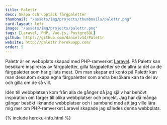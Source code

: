 ```yaml
---
title: Palettr
desc: Skapa och upptäck färgpaletter
thumbnail: "/assets/img/projects/thumbnails/palettr.png"
card-layout: left
image: "/assets/img/projects/palettr.png"
tags: [Laravel, PHP, Vue.js, PostgreSQL]
github: https://github.com/danielv14/Palettr
website: http://palettr.herokuapp.com/
order: 5
---
```

Palettr är en webbplats skapad med PHP-ramverket [Laravel](https://laravel.com/). På Palettr kan besökare inspireras av färgpaletter, gilla färgpaletter se de allra ta del av de färgpaletter som har gillats mest. Om man skapar ett konto på Palettr kan man dessutom skapa egna färgpaletter som andra besökare kan ta del av och gilla om de så vill.

Idén till webbplatsen kom från alla de gånger då jag själv har behövt inspiration om färger till olika webbplatser och projekt. Jag har då många gånger besökt liknande webbplatser och i samband med att jag ville lära mig mer om PHP-ramverket Laravel skapade jag således denna webbplats.

{% include heroku-info.html %}
